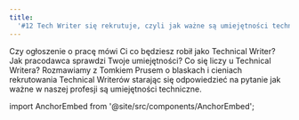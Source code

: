 ```yaml
---
title:
  '#12 Tech Writer się rekrutuje, czyli jak ważne są umiejętności techniczne'
---
```


Czy ogłoszenie o pracę mówi Ci co będziesz robił jako Technical Writer? Jak
pracodawca sprawdzi Twoje umiejętności? Co się liczy u Technical Writera?
Rozmawiamy z Tomkiem Prusem o blaskach i cieniach rekrutowania Technical
Writerów starając się odpowiedzieć na pytanie jak ważne w naszej profesji są
umiejętności techniczne.

import AnchorEmbed from '@site/src/components/AnchorEmbed';

<AnchorEmbed episodeId="12-Tech-Writer-si-rekrutuje--czyli-jak-wane-s-umiejtnoci-techniczne-ea9vra/a-a1b5e9o" />

